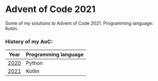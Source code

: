 # Advent of Code 2021

Some of my solutions to Advent of Code 2021. 
Programming language: Kotlin.


### History of my AoC:

| Year | Programming language |
| ---- | -------------------- |
| [2020](https://github.com/wszlosek/Advent-Of-Code-2020) | Python               |
| [2021](https://github.com/wszlosek/Advent-of-Code-2021-Kotlin) | Kotlin              |